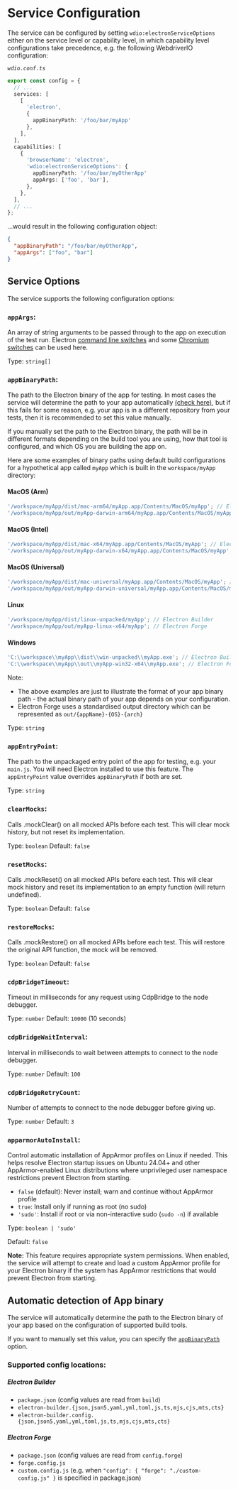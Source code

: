 # Service Configuration

The service can be configured by setting `wdio:electronServiceOptions` either on the service level or capability level, in which capability level configurations take precedence, e.g. the following WebdriverIO configuration:

_`wdio.conf.ts`_

```ts
export const config = {
  // ...
  services: [
    [
      'electron',
      {
        appBinaryPath: '/foo/bar/myApp'
      },
    ],
  ],
  capabilities: [
    {
      'browserName': 'electron',
      'wdio:electronServiceOptions': {
        appBinaryPath: '/foo/bar/myOtherApp'
        appArgs: ['foo', 'bar'],
      },
    },
  ],
  // ...
};
```

...would result in the following configuration object:

```json
{
  "appBinaryPath": "/foo/bar/myOtherApp",
  "appArgs": ["foo", "bar"]
}
```

## Service Options

The service supports the following configuration options:

### `appArgs`:

An array of string arguments to be passed through to the app on execution of the test run. Electron [command line switches](https://www.electronjs.org/docs/latest/api/command-line-switches) and some [Chromium switches](https://peter.sh/experiments/chromium-command-line-switches) can be used here.

Type: `string[]`

### `appBinaryPath`:

The path to the Electron binary of the app for testing. In most cases the service will determine the path to your app automatically [(check here)](#automatic-detection-of-app-binary), but if this fails for some reason, e.g. your app is in a different repository from your tests, then it is recommended to set this value manually.

If you manually set the path to the Electron binary, the path will be in different formats depending on the build tool you are using, how that tool is configured, and which OS you are building the app on.

Here are some examples of binary paths using default build configurations for a hypothetical app called `myApp` which is built in the `workspace/myApp` directory:

#### MacOS (Arm)

```ts
'/workspace/myApp/dist/mac-arm64/myApp.app/Contents/MacOS/myApp'; // Electron Builder
'/workspace/myApp/out/myApp-darwin-arm64/myApp.app/Contents/MacOS/myApp'; // Electron Forge
```

#### MacOS (Intel)

```ts
'/workspace/myApp/dist/mac-x64/myApp.app/Contents/MacOS/myApp'; // Electron Builder
'/workspace/myApp/out/myApp-darwin-x64/myApp.app/Contents/MacOS/myApp'; // Electron Forge
```

#### MacOS (Universal)

```ts
'/workspace/myApp/dist/mac-universal/myApp.app/Contents/MacOS/myApp'; // Electron Builder
'/workspace/myApp/out/myApp-darwin-universal/myApp.app/Contents/MacOS/myApp'; // Electron Forge
```

#### Linux

```ts
'/workspace/myApp/dist/linux-unpacked/myApp'; // Electron Builder
'/workspace/myApp/out/myApp-linux-x64/myApp'; // Electron Forge
```

#### Windows

```ts
'C:\\workspace\\myApp\\dist\\win-unpacked\\myApp.exe'; // Electron Builder
'C:\\workspace\\myApp\\out\\myApp-win32-x64\\myApp.exe'; // Electron Forge
```

Note:

- The above examples are just to illustrate the format of your app binary path - the actual binary path of your app depends on your configuration.
- Electron Forge uses a standardised output directory which can be represented as `out/{appName}-{OS}-{arch}`

Type: `string`

### `appEntryPoint`:

The path to the unpackaged entry point of the app for testing, e.g. your `main.js`. You will need Electron installed to use this feature. The `appEntryPoint` value overrides `appBinaryPath` if both are set.

Type: `string`

### `clearMocks`:

Calls .mockClear() on all mocked APIs before each test. This will clear mock history, but not reset its implementation.

Type: `boolean`
Default: `false`

### `resetMocks`:

Calls .mockReset() on all mocked APIs before each test. This will clear mock history and reset its implementation to an empty function (will return undefined).

Type: `boolean`
Default: `false`

### `restoreMocks`:

Calls .mockRestore() on all mocked APIs before each test. This will restore the original API function, the mock will be removed.

Type: `boolean`
Default: `false`

### `cdpBridgeTimeout`:

Timeout in milliseconds for any request using CdpBridge to the node debugger.

Type: `number`
Default: `10000` (10 seconds)

### `cdpBridgeWaitInterval`:

Interval in milliseconds to wait between attempts to connect to the node debugger.

Type: `number`
Default: `100`

### `cdpBridgeRetryCount`:

Number of attempts to connect to the node debugger before giving up.

Type: `number`
Default: `3`

### `apparmorAutoInstall`:

Control automatic installation of AppArmor profiles on Linux if needed. This helps resolve Electron startup issues on Ubuntu 24.04+ and other AppArmor-enabled Linux distributions where unprivileged user namespace restrictions prevent Electron from starting.

- `false` (default): Never install; warn and continue without AppArmor profile
- `true`: Install only if running as root (no sudo)
- `'sudo'`: Install if root or via non-interactive sudo (`sudo -n`) if available

Type: `boolean | 'sudo'`

Default: `false`

**Note:** This feature requires appropriate system permissions. When enabled, the service will attempt to create and load a custom AppArmor profile for your Electron binary if the system has AppArmor restrictions that would prevent Electron from starting.

## Automatic detection of App binary

The service will automatically determine the path to the Electron binary of your app based on the configuration of supported build tools.

If you want to manually set this value, you can specify the [`appBinaryPath`](#appbinarypath) option.

### Supported config locations:

##### Electron Builder

- `package.json` (config values are read from `build`)
- `electron-builder.{json,json5,yaml,yml,toml,js,ts,mjs,cjs,mts,cts}`
- `electron-builder.config.{json,json5,yaml,yml,toml,js,ts,mjs,cjs,mts,cts}`

##### Electron Forge

- `package.json` (config values are read from `config.forge`)
- `forge.config.js`
- `custom.config.js` (e.g. when `"config": { "forge": "./custom-config.js" }` is specified in package.json)
